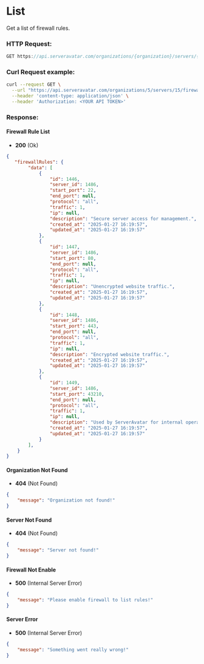 # List

Get a list of firewall rules.

### HTTP Request:

```js
GET https://api.serveravatar.com/organizations/{organization}/servers/{server}/firewall-rules
```

### Curl Request example:

```sh
curl --request GET \
  --url "https://api.serveravatar.com/organizations/5/servers/15/firewall-rules" \
  --header 'content-type: application/json' \
  --header 'Authorization: <YOUR API TOKEN>'
```

### Response:

#### Firewall Rule List
- __200__ (Ok)

``` json
{
   "firewallRules": {
        "data": [
            {
                "id": 1446,
                "server_id": 1486,
                "start_port": 22,
                "end_port": null,
                "protocol": "all",
                "traffic": 1,
                "ip": null,
                "description": "Secure server access for management.",
                "created_at": "2025-01-27 16:19:57",
                "updated_at": "2025-01-27 16:19:57"
            },
            {
                "id": 1447,
                "server_id": 1486,
                "start_port": 80,
                "end_port": null,
                "protocol": "all",
                "traffic": 1,
                "ip": null,
                "description": "Unencrypted website traffic.",
                "created_at": "2025-01-27 16:19:57",
                "updated_at": "2025-01-27 16:19:57"
            },
            {
                "id": 1448,
                "server_id": 1486,
                "start_port": 443,
                "end_port": null,
                "protocol": "all",
                "traffic": 1,
                "ip": null,
                "description": "Encrypted website traffic.",
                "created_at": "2025-01-27 16:19:57",
                "updated_at": "2025-01-27 16:19:57"
            },
            {
                "id": 1449,
                "server_id": 1486,
                "start_port": 43210,
                "end_port": null,
                "protocol": "all",
                "traffic": 1,
                "ip": null,
                "description": "Used by ServerAvatar for internal operations.",
                "created_at": "2025-01-27 16:19:57",
                "updated_at": "2025-01-27 16:19:57"
            }
        ],
    }
}
```

#### Organization Not Found
- __404__ (Not Found)

```json
{
    "message": "Organization not found!"
}
```

#### Server Not Found
- __404__ (Not Found)

```json
{
    "message": "Server not found!"
}
```

#### Firewall Not Enable
- __500__ (Internal Server Error)

```json
{
    "message": "Please enable firewall to list rules!"
}
```

#### Server Error
- __500__ (Internal Server Error)

```json
{
    "message": "Something went really wrong!"
}
```